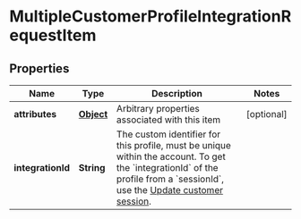 

# MultipleCustomerProfileIntegrationRequestItem


## Properties

Name | Type | Description | Notes
------------ | ------------- | ------------- | -------------
**attributes** | [**Object**](.md) | Arbitrary properties associated with this item |  [optional]
**integrationId** | **String** | The custom identifier for this profile, must be unique within the account.  To get the &#x60;integrationId&#x60; of the profile from a &#x60;sessionId&#x60;, use the [Update customer session](/integration-api/#operation/updateCustomerSessionV2).  | 



